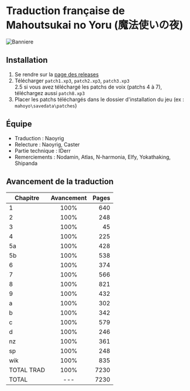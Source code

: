 # Traduction française de Mahoutsukai no Yoru (魔法使いの夜) 

![Banniere](https://github.com/IDerr/mahoyo-french/raw/master/images/banner.jpg)

## Installation

1. Se rendre sur la [page des releases](https://github.com/IDerr/mahoyo-french/releases)
2. Télécharger `patch1.xp3`, `patch2.xp3`, `patch3.xp3`  
2.5 si vous avez téléchargé les patchs de voix (patchs 4 à 7), téléchargez aussi `patch8.xp3`
3. Placer les patchs téléchargés dans le dossier d'installation du jeu (ex : `mahoyo\savedata\patches`)

## Équipe

- Traduction    : Naoyrig
- Relecture     : Naoyrig, Caster
- Partie technique       : IDerr
- Remerciements : Nodamin, Atlas, N-harmonia, Elfy, Yokathaking, Shipanda

## Avancement de la traduction

| Chapitre      | Avancement  | Pages |
| ------------- |:-----------:| -----:|
| 1             | 100%        | 640     |
| 2             | 100%        | 248     |
| 3             | 100%        | 45      |
| 4             | 100%        | 225     |
| 5a            | 100%        | 428     |
| 5b            | 100%        | 538     |
| 6             | 100%        | 374     |
| 7             | 100%        | 566     |
| 8             | 100%        | 821     |
| 9             | 100%        | 432     |
| a             | 100%        | 302     |
| b             | 100%        | 342     |
| c             | 100%        | 579     |
| d             | 100%        | 246     |
| nz            | 100%        | 361     |
| sp            | 100%        | 248     |
| wik           | 100%        | 835     |
| TOTAL TRAD    | 100%        | 7230    |
| TOTAL         | ---         | 7230    |
